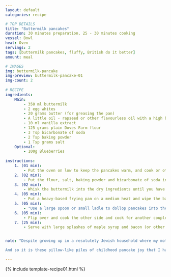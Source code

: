 ```yaml
---
layout: default
categories: recipe

# TOP DETAILS
title: "Buttermilk pancakes"
duration: 30 minutes preparation, 25 - 30 minutes cooking
vessel: Bowl
heat: Oven
servings: 2
tags: [buttermilk pancakes, fluffy, British do it better]
amount: meal

# IMAGES
img: buttermilk-pancake
img-preview: buttermilk-pancake-01
img-count: 2
  
# RECIPE  
ingredients:
    Main:
        - 350 ml buttermilk
        - 2 egg whites
        - 20 grams butter (for greasing the pan)
        - A little oil - rapseed or other flavourless oil with a high burning point oil
        - 10 ml vanilla extract
        - 125 grams plain Doves Farm flour
        - 3 Tsp bicarbonate of soda
        - 2 Tsp baking powder
        - 1 Tsp grams salt
    Optional:
        - 100g Blueberries
        
instructions:
    1. (01 min):
        - Put the oven on low to keep the pancakes warm, and cook or otherwise prepare any bacon or other accompaniments. Wash your blueberries and then pat them dry with kitchen towel. This is important if you don't want them to bleed juice into your pancake whilst it cooks.Crisp bacon under the grill on both side. Keep plates warm in oven.
    2. (02 min): 
        - Put the flour, salt, baking powder and bicarbonate of soda into a mixing bowl. Whisk the egg whites with the vanilla extract until they form soft peaks
    3. (02 min):
        - Whisk the buttermilk into the dry ingredients until you have a smooth paste and then stir in the egg white mixture. Don't over mix as you don't want the mixture to overwork the protein in the egg white and lose the fluffiness. Fold in the blueberries if using.
    4. (05 min): 
        - Put a heavy-based frying pan on a medium heat and wipe the base with a knob of butter and a brush of rapeseed oil.
    5. (05 min): 
        - "Use a large spoon or small ladle to dollop pancakes into the pan (you'll probably need to do this in at least 2 batches) and cook until they begin to look dry and bubbly on top: depending on the heat of your pan, this should take about 3 minutes.The key is to let them cook slowly."
    6. (05 min): 
        - Flip over and cook the other side and cook for another couple of minutes until golden. Put into the oven to keep warm while you cook the remaining pancakes - there's nothing worse than a tepid stack of pancakes to spoil your breakfast/brunch.
    7. (25 min):
        - Serve with large splashes of maple syrup and bacon (or other more kosher toppings if you're a better Jewish daughter than me).


note: "Despite growing up in a resolutely Jewish household where my mother shunned any acknowledgement or celebration of non-Jewish festivals - no stockings or advent calendars and certainly no Easter eggs - Shrove Tuesday was always embraced with abandon. My dad  - who as a self-taught property developer-come architect, was a dab hand when it came to anything requiring technicality and precision -  used to whip up stacks of perfectly round, paper-thin crepes, to be liberally doused in fresh lemon juice and fine drizzle of golden syrup. As delicious as these delicate delights were, they always got me yearning for the pancakes of my early childhood American summer holidays. My auntie Susie and Uncle Malcolm lived in Toronto which meant we invariably tacked on a trip to both Florida (Long Boat Key to be exact) and New York. This in turn meant big, doughy pretzels from street vendors, bucket-sized peanut butter frozen yogurt and most importantly - diner breakfasts: stacks of light, fluffy, saucer-sized blueberry pancakes doused in real maple syrup with extra berries to boot.

And so it is these pillow-like piles of childhood pancake joy that I have strived to recreate, sans gluten. I have experimented with various additions both in flavour and texture: adding cornmeal for a more wholesome texture, butter for richness, milk vs buttermilk. I have settled on a buttermilk rich, butter-less incarnation, with normal gluten free flour (Doves Farm is my staple) and I use only the white of the eggs as I have found this gives the ultimate in lightness. It also prevents them being overly-eggy or tough. Thanks to American's Test Kitchen, I have found that the addition of bicarbonate of soda aids in creating that cloud-esque lightness as is reacts with the acid in the buttermilk to produce bubbles of carbon dioxide. Vis a vis cooking - you don't want to use solely butter or oil but a bit of both as the oil will stop your batter sticking whilst the butter will give your pancakes a hint of crispness. Finally, (and I can see the look of disgust on my mother's face as my fingers hover over the keys to type this), I like to accompany my stack with some crispy grilled bacon from my amazing Bermondsey butchers <a href='http://www.bellandsonsbutchers.co.uk'>Bell & Sons</a>. The best way - in my humble Glutenless Glutton opinion - to supercharge your Shrove Tuesday stack."

---
```

<!--more-->

{% include template-recipe01.html %}

